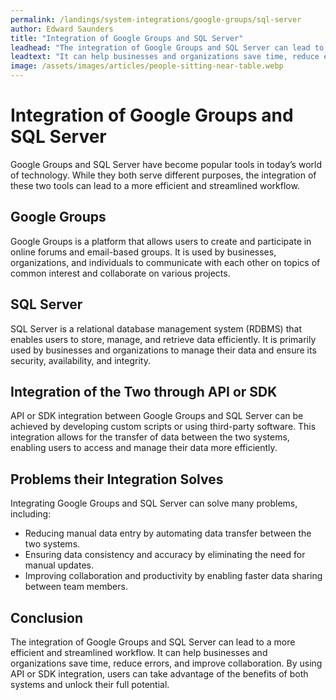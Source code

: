 ```yaml
---
permalink: /landings/system-integrations/google-groups/sql-server
author: Edward Saunders
title: "Integration of Google Groups and SQL Server"
leadhead: "The integration of Google Groups and SQL Server can lead to a more efficient and streamlined workflow"
leadtext: "It can help businesses and organizations save time, reduce errors, and improve collaboration. By using API or SDK integration, users can take advantage of the benefits of both systems and unlock their full potential."
image: /assets/images/articles/people-sitting-near-table.webp
---
```

<div class="arttext">	<h1>Integration of Google Groups and SQL Server</h1>
	<p>Google Groups and SQL Server have become popular tools in today’s world of technology. While they both serve different purposes, the integration of these two tools can lead to a more efficient and streamlined workflow. </p>
	<h2>Google Groups</h2>
	<p>Google Groups is a platform that allows users to create and participate in online forums and email-based groups. It is used by businesses, organizations, and individuals to communicate with each other on topics of common interest and collaborate on various projects.</p>
	<h2>SQL Server</h2>
	<p>SQL Server is a relational database management system (RDBMS) that enables users to store, manage, and retrieve data efficiently. It is primarily used by businesses and organizations to manage their data and ensure its security, availability, and integrity.</p>
	<h2>Integration of the Two through API or SDK</h2>
	<p>API or SDK integration between Google Groups and SQL Server can be achieved by developing custom scripts or using third-party software. This integration allows for the transfer of data between the two systems, enabling users to access and manage their data more efficiently.</p>
	<h2>Problems their Integration Solves</h2>
	<p>Integrating Google Groups and SQL Server can solve many problems, including:</p>
	<ul>
		<li>Reducing manual data entry by automating data transfer between the two systems.</li>
		<li>Ensuring data consistency and accuracy by eliminating the need for manual updates.</li>
		<li>Improving collaboration and productivity by enabling faster data sharing between team members.</li>
	</ul>
	<h2>Conclusion</h2>
	<p>The integration of Google Groups and SQL Server can lead to a more efficient and streamlined workflow. It can help businesses and organizations save time, reduce errors, and improve collaboration. By using API or SDK integration, users can take advantage of the benefits of both systems and unlock their full potential. </p>
</div>
